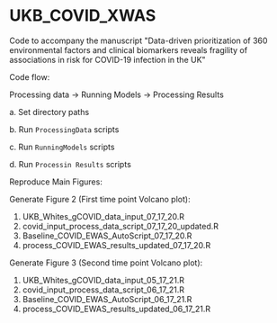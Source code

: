 # UKB_COVID_XWAS
Code to accompany the manuscript "Data-driven prioritization of 360 environmental factors and clinical biomarkers reveals fragility of associations in risk for COVID-19 infection in the UK"


Code flow:

Processing data -> Running Models -> Processing Results


a. Set directory paths

b. Run `ProcessingData` scripts

c. Run `RunningModels` scripts

d. Run `Processin Results` scripts

Reproduce Main Figures:

Generate Figure 2 (First time point Volcano plot):

1. UKB_Whites_gCOVID_data_input_07_17_20.R
2. covid_input_process_data_script_07_17_20_updated.R
3. Baseline_COVID_EWAS_AutoScript_07_17_20.R
4. process_COVID_EWAS_results_updated_07_17_20.R

Generate Figure 3 (Second time point Volcano plot):

1. UKB_Whites_gCOVID_data_input_05_17_21.R
2. covid_input_process_data_script_06_17_21.R
3. Baseline_COVID_EWAS_AutoScript_06_17_21.R
4. process_COVID_EWAS_results_updated_06_17_21.R






